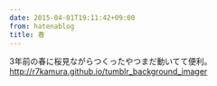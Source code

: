 ```yaml
---
date: 2015-04-01T19:11:42+09:00
from: hatenablog
title: 春
---
```


<p>3年前の春に桜見ながらつくったやつまだ動いてて便利。<br/>
<a href="http://r7kamura.github.io/tumblr_background_imager">http://r7kamura.github.io/tumblr_background_imager</a></p>

